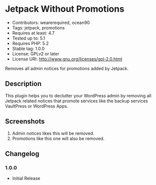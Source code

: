 # Jetpack Without Promotions #

* Contributors: wearerequired, ocean90
* Tags: jetpack, promotions
* Requires at least: 4.7
* Tested up to: 5.1
* Requires PHP: 5.2
* Stable tag: 1.0.0
* License: GPLv2 or later
* License URI: http://www.gnu.org/licenses/gpl-2.0.html

Removes all admin notices for promotions added by Jetpack.

## Description ##

This plugin helps you to declutter your WordPress admin by removing all Jetpack related notices that promote services like the backup services VaultPress or WordPress Apps.

## Screenshots ##

1. Admin notices likes this will be removed.
2. Promotions like this one will also be removed.

## Changelog ##

### 1.0.0 ###
* Initial Release
